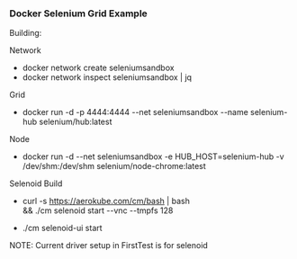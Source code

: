 ### Docker Selenium Grid Example ###

Building:

Network

- docker network create seleniumsandbox
- docker network inspect seleniumsandbox | jq

Grid

- docker run -d -p 4444:4444 --net seleniumsandbox --name selenium-hub selenium/hub:latest

Node

- docker run -d --net seleniumsandbox -e HUB_HOST=selenium-hub -v /dev/shm:/dev/shm selenium/node-chrome:latest

Selenoid Build

- curl -s https://aerokube.com/cm/bash | bash \
      && ./cm selenoid start --vnc --tmpfs 128
      
- ./cm selenoid-ui start


NOTE: Current driver setup in FirstTest is for selenoid 

      